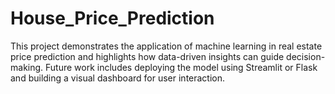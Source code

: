 # House_Price_Prediction
This project demonstrates the application of machine learning in real estate price prediction and highlights how data-driven insights can guide decision-making. Future work includes deploying the model using Streamlit or Flask and building a visual dashboard for user interaction.
